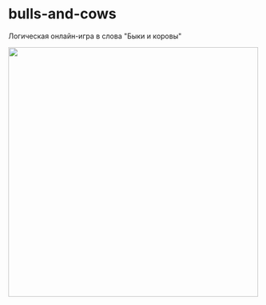 # bulls-and-cows

Логическая онлайн-игра в слова
"Быки и коровы"

<img src="https://user-images.githubusercontent.com/95147567/158383588-935ed7b7-f7a1-4670-9c07-dffe8cdcec58.gif" width="500px"/>
